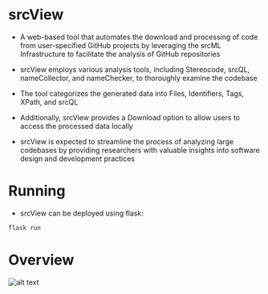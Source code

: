 # srcView
 - A web-based tool that automates the download and processing of code from user-specified GitHub projects by leveraging the srcML Infrastructure to facilitate the analysis of GitHub repositories

 - srcView employs various analysis tools, including Stereocode, srcQL, nameCollector, and nameChecker, to thoroughly examine the codebase
 
 - The tool categorizes the generated data into Files, Identifiers, Tags, XPath, and srcQL
 
 - Additionally, srcView provides a Download option to allow users to access the processed data locally
 
 - srcView is expected to streamline the process of analyzing large codebases by providing researchers with valuable insights into software design and development practices

# Running
- srcView can be deployed using flask:
```bash
flask run
```

# Overview
![alt text](static/image.png)
